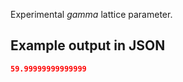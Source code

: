 Experimental *gamma* lattice parameter.





## Example output in JSON

```json
59.99999999999999
```

